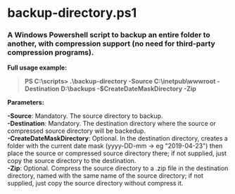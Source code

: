# backup-directory.ps1
### A Windows Powershell script to backup an entire folder to another, with compression support (no need for third-party compression programs).

**Full usage example:**
>**PS C:\scripts\> .\backup-directory -Source C:\inetpub\wwwroot -Destination D:\backups -$CreateDateMaskDirectory -Zip**

**Parameters:**

**-Source**: Mandatory. The source directory to backup.  
**-Destination**: Mandatory. The destination directory where the source or compressed source directory will be backedup.  
**-CreateDateMaskDirectory**: Optional. In the destination directory, creates a folder with the current date mask (yyyy-DD-mm -> eg "2019-04-23") then place the source or compressed source directory there; if not supplied, just copy the source directory to the destination.  
**-Zip**: Optional. Compress the source directory to a .zip file in the destination directory, named with the same name of the source directory; if not supplied, just copy the source directory without compress it.
